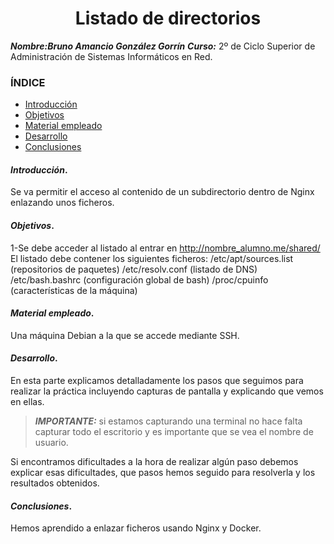 <center>

# Listado de directorios


</center>

***Nombre:Bruno Amancio González Gorrín***
***Curso:*** 2º de Ciclo Superior de Administración de Sistemas Informáticos en Red.

### ÍNDICE

+ [Introducción](#id1)
+ [Objetivos](#id2)
+ [Material empleado](#id3)
+ [Desarrollo](#id4)
+ [Conclusiones](#id5)


#### ***Introducción***. <a name="id1"></a>

Se va permitir el acceso al contenido de un subdirectorio dentro de Nginx enlazando unos ficheros.

#### ***Objetivos***. <a name="id2"></a>

1-Se debe acceder al listado al entrar en http://nombre_alumno.me/shared/
    El listado debe contener los siguientes ficheros:
        /etc/apt/sources.list (repositorios de paquetes)
        /etc/resolv.conf (listado de DNS)
        /etc/bash.bashrc (configuración global de bash)
        /proc/cpuinfo (características de la máquina)

#### ***Material empleado***. <a name="id3"></a>

Una máquina Debian a la que se accede mediante SSH.

#### ***Desarrollo***. <a name="id4"></a>

En esta parte explicamos detalladamente los pasos que seguimos para realizar la práctica incluyendo capturas de pantalla y explicando que vemos en ellas. 

> ***IMPORTANTE:*** si estamos capturando una terminal no hace falta capturar todo el escritorio y es importante que se vea el nombre de usuario.

Si encontramos dificultades a la hora de realizar algún paso debemos explicar esas dificultades, que pasos hemos seguido para resolverla y los resultados obtenidos.

#### ***Conclusiones***. <a name="id5"></a>

Hemos aprendido a enlazar ficheros usando Nginx y Docker.